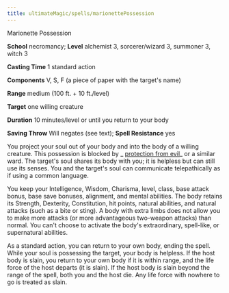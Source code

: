 ```yaml
---
title: ultimateMagic/spells/marionettePossession
---
```

Marionette Possession

**School** necromancy; **Level** alchemist 3, sorcerer/wizard 3, summoner 3, witch 3

**Casting Time** 1 standard action

**Components** V, S, F (a piece of paper with the target's name)

**Range** medium (100 ft. + 10 ft./level)

**Target** one willing creature

**Duration** 10 minutes/level or until you return to your body

**Saving Throw** Will negates (see text); **Spell Resistance** yes

You project your soul out of your body and into the body of a willing creature. This possession is blocked by _ [protection from evil](spells/protectionFromEvil#_protection-from-evil)_ or a similar ward. The target's soul shares its body with you; it is helpless but can still use its senses. You and the target's soul can communicate telepathically as if using a common language.

You keep your Intelligence, Wisdom, Charisma, level, class, base attack bonus, base save bonuses, alignment, and mental abilities. The body retains its Strength, Dexterity, Constitution, hit points, natural abilities, and natural attacks (such as a bite or sting). A body with extra limbs does not allow you to make more attacks (or more advantageous two-weapon attacks) than normal. You can't choose to activate the body's extraordinary, spell-like, or supernatural abilities.

As a standard action, you can return to your own body, ending the spell. While your soul is possessing the target, your body is helpless. If the host body is slain, you return to your own body if it is within range, and the life force of the host departs (it is slain). If the host body is slain beyond the range of the spell, both you and the host die. Any life force with nowhere to go is treated as slain.

